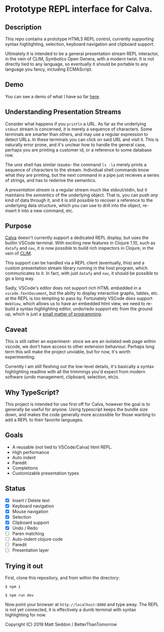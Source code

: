 # Prototype REPL interface for Calva.

## Description

This repo contains a prototype HTML5 REPL control, currently supporting syntax highlighting, selection, keyboard navigation and clipboard support.

Ultimately it is intended to be a general presentation stream REPL interactor, in the vein of CLIM, Symbolics Open Genera, with a modern twist. It is not directly tied to any language, so eventually it should be portable to any language you fancy, including ECMAScript.

## Demo

You can see a demo of what I have so far [here](https://repl-interactor.netlify.com/).

## Understanding Presentation Streams

Consider what happens if you `println` a URL. As far as the underlying `stdout` stream is concerned, it is merely a sequence of characters. Some terminals are smarter than others, and may use a regular expression to detect URLs. In these terminals you can
click on said URL and visit it.  This is naturally error prone, and it's unclear how to handle the general case, perhaps you are printing a customer id, or a reference to some database row.

The unix shell has similar issues- the command `ls -la` merely prints a sequence of characters to the stream. Individual shell commands know what *they* are printing, but the next command in a pipe just recieves a series of strings, and has to rederive the
semantics.

A *presentation stream* is a regular stream much like stdout/stdin, but it maintains the *semantics* of the underlying object. That is, you can push *any* kind of data through it, and it is still possible to recover a reference to the underlying data structure, which you can use to drill into the object, re-insert it into a new command, etc.

## Purpose

[Calva](https://github.com/BetterThanTomorrow/calva) doesn't currently support a dedicated REPL display, but uses the builtin VSCode terminal. With exciting new features in Clojure 1.10, such as `datafy` and `nav`, it is now possible to build rich inspectors in Clojure, in the vein of [CLIM](http://web.archive.org/web/20120707045546/http://www.mikemac.com:80/mikemac/clim/cover.html).

This support can be handled via a REPL client (eventually, this) and a custom presentation stream library running in the host program, which communicates to it. In fact, with just `datafy` and `nav`, it should be possible to go a long way.

Sadly, VSCode's editor does not support rich HTML embedded in a `vscode.TextDocument`, but the abilty to display interactive graphs, tables, etc. at the REPL is too tempting to pass by.  Fortunately VSCode *does* support `WebView`, which allows us to have an embedded html view, we need to re-build a syntax highlighting editor, undo/redo support etc from the ground up, which is just a [small matter of programming](http://www.catb.org/jargon/html/S/SMOP.html).

## Caveat

This is still rather an experiment- since we are an isolated web page within vscode, we don't have access to other extension behaviour. Perhaps long term this will make the project unviable, but for now, it's worth experimenting.

Currently I am still fleshing out the low-level details, it's basically a syntax highlighting readline with all the trimmings you'd expect from modern software (undo management, clipboard, selection, etc)s.

## Why TypeScript?

This project is intended for use first off for Calva, however the goal is to generally be useful for anyone. Using typescript keeps the bundle size down, and makes the code generally more accessible for those wanting to add a REPL to their favorite
languages.

## Goals

* A reusable (not tied to VSCode/Calva) html REPL.
* High performance
* Auto indent
* Paredit
* Completions
* Customizable presentation types

## Status

- [x] Insert / Delete text
- [x] Keyboard navigation
- [x] Mouse navigation
- [x] Selection
- [x] Clipboard support
- [x] Undo / Redo
- [ ] Paren matching
- [ ] Auto-indent clojure code
- [ ] Paredit
- [ ] Presentation layer

## Trying it out

First, clone this repository, and from within the directory:

`$ npm i`

`$ npm run dev`

Now point your browser at `http://localhost:8080` and type away. The REPL is not yet connected, it is effectively a dumb terminal with syntax highlighting for now.

Copyright (C) 2019 Matt Seddon / BetterThanTomorrow
